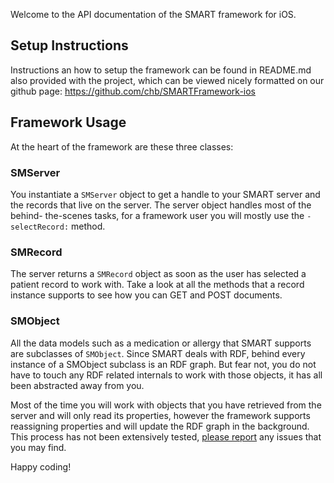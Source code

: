 Welcome to the API documentation of the SMART framework for iOS.

Setup Instructions
------------------

Instructions an how to setup the framework can be found in README.md also provided with the project, which can be viewed nicely formatted on our github page:
https://github.com/chb/SMARTFramework-ios

Framework Usage
---------------

At the heart of the framework are these three classes:


### SMServer ###

You instantiate a `SMServer` object to get a handle to your SMART server and the records that live on the server. The server object handles most of the behind-
the-scenes tasks, for a framework user you will mostly use the `-selectRecord:` method.


### SMRecord ###

The server returns a `SMRecord` object as soon as the user has selected a patient record to work with. Take a look at all the methods that a record instance
supports to see how you can GET and POST documents.


### SMObject ###

All the data models such as a medication or allergy that SMART supports are subclasses of `SMObject`. Since SMART deals with RDF, behind every instance of a
SMObject subclass is an RDF graph. But fear not, you do not have to touch any RDF related internals to work with those objects, it has all been abstracted away
from you.

Most of the time you will work with objects that you have retrieved from the server and will only read its properties, however the framework supports
reassigning properties and will update the RDF graph in the background. This process has not been extensively tested,
[please report](https://github.com/chb/SMARTFramework-ios/issues) any issues that you may find.

Happy coding!
